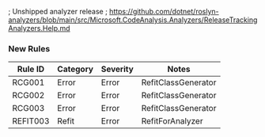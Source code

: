 ﻿; Unshipped analyzer release
; <https://github.com/dotnet/roslyn-analyzers/blob/main/src/Microsoft.CodeAnalysis.Analyzers/ReleaseTrackingAnalyzers.Help.md>

### New Rules

Rule ID | Category | Severity | Notes
--------|----------|----------|-------
RCG001 | Error | Error | RefitClassGenerator
RCG002 | Error | Error | RefitClassGenerator
RCG003 | Error | Error | RefitClassGenerator
REFIT003 | Refit | Error | RefitForAnalyzer
